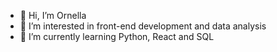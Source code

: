 - 👋 Hi, I’m Ornella
- 👀 I’m interested in front-end development and data analysis
- 🌱 I’m currently learning Python, React and SQL
